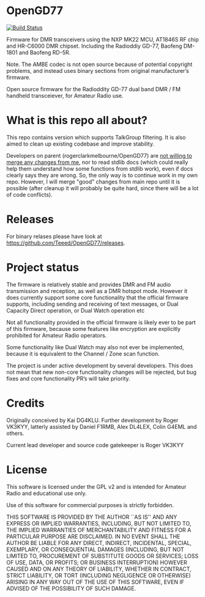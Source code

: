# OpenGD77
[![Build Status](https://drone.teeed.eu/api/badges/Teeed/OpenGD77/status.svg)](https://drone.teeed.eu/Teeed/OpenGD77)


Firmware for DMR transceivers using the NXP MK22 MCU, AT1846S RF chip and HR-C6000 DMR chipset. Including the Radioddiy GD-77, Baofeng DM-1801 and Baofeng RD-5R.


Note.
The AMBE codec is not open source because of potential copyright problems, and instead uses binary sections from original manufacturer’s firmware.

Open source firmware for the Radioddity GD-77 dual band DMR / FM handheld transceiever, for Amateur Radio use.

# What is this repo all about?
This repo contains version which supports TalkGroup filtering. It is also aimed to clean up existing codebase and improve stability.

Developers on parent (rogerclarkmelbourne/OpenGD77) are [not willing to merge any changes from me](https://github.com/rogerclarkmelbourne/OpenGD77/pull/426), nor to read stdlib docs (which could really help them understand how some functions from stdlib work), even if docs clearly says they are wrong. So, the only way is to continue work in my own repo. However, I will merge "good" changes from main repo until it is possible (after cleanup it will probably be quite hard, since there will be a lot of code conflicts).

# Releases
For binary relases please have look at https://github.com/Teeed/OpenGD77/releases.

# Project status

The firmware is relatively stable and provides DMR and FM audio transmission and reception, as well as a DMR hotspot mode.
However it does currently support some core functionality that the official firmware supports, including sending and receiving of text messages, or Dual Capacity Direct operation, or Dual Watch operation etc

Not all functionality provided in the official firmware is likely ever to be part of this firmware, because some features like encryption are explicitly prohibited for Amateur Radio operators.

Some functionality like Dual Watch may also not ever be implemented, because it is equivalent to the Channel / Zone scan function.

The project is under active development by several developers.
This does not mean that new non-core functionality changes will be rejected, but bug fixes and core functionality PR’s will take priority.
# Credits
Originally conceived by Kai DG4KLU.
Further development by Roger VK3KYY, latterly assisted by Daniel F1RMB, Alex DL4LEX, Colin G4EML and others.

Current lead developer and source code gatekeeper is Roger VK3KYY


# License
This software is licensed under the GPL v2 and is intended for Amateur Radio and educational use only.

Use of this software for commercial purposes is strictly forbidden.

THIS SOFTWARE IS PROVIDED BY THE AUTHOR ``AS IS'' AND ANY EXPRESS OR IMPLIED
WARRANTIES, INCLUDING, BUT NOT LIMITED TO, THE IMPLIED WARRANTIES OF
MERCHANTABILITY AND FITNESS FOR A PARTICULAR PURPOSE ARE DISCLAIMED. IN NO
EVENT SHALL THE AUTHOR BE LIABLE FOR ANY DIRECT, INDIRECT, INCIDENTAL,
SPECIAL, EXEMPLARY, OR CONSEQUENTIAL DAMAGES (INCLUDING, BUT NOT LIMITED TO,
PROCUREMENT OF SUBSTITUTE GOODS OR SERVICES; LOSS OF USE, DATA, OR PROFITS;
OR BUSINESS INTERRUPTION) HOWEVER CAUSED AND ON ANY THEORY OF LIABILITY,
WHETHER IN CONTRACT, STRICT LIABILITY, OR TORT (INCLUDING NEGLIGENCE OR
OTHERWISE) ARISING IN ANY WAY OUT OF THE USE OF THIS SOFTWARE, EVEN IF
ADVISED OF THE POSSIBILITY OF SUCH DAMAGE.

